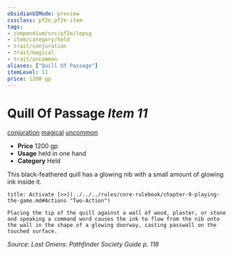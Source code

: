 ```yaml
---
obsidianUIMode: preview
cssclass: pf2e,pf2e-item
tags:
- compendium/src/pf2e/lopsg
- item/category/held
- trait/conjuration
- trait/magical
- trait/uncommon
aliases: ["Quill Of Passage"]
itemLevel: 11
price: 1200 gp
---
```

# Quill Of Passage *Item 11*  
[conjuration](../../../rules/traits/conjuration.md)  [magical](../../../rules/traits/magical.md)  [uncommon](../../../rules/traits/uncommon.md)  

- **Price** 1200 gp
- **Usage** held in one hand
- **Category** Held

This black-feathered quill has a glowing nib with a small amount of glowing ink inside it.

```ad-embed-ability
title: Activate [>>](../../../rules/core-rulebook/chapter-9-playing-the-game.md#Actions "Two-Action")

Placing the tip of the quill against a wall of wood, plaster, or stone and speaking a command word causes the ink to flow from the nib onto the wall in the shape of a glowing doorway, casting passwall on the touched surface.
```

*Source: Lost Omens: Pathfinder Society Guide p. 118*
